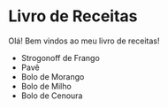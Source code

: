 # Livro de Receitas

Olá! Bem vindos ao meu livro de receitas!

- Strogonoff de Frango
- Pavê
- Bolo de Morango
- Bolo de Milho
- Bolo de Cenoura
